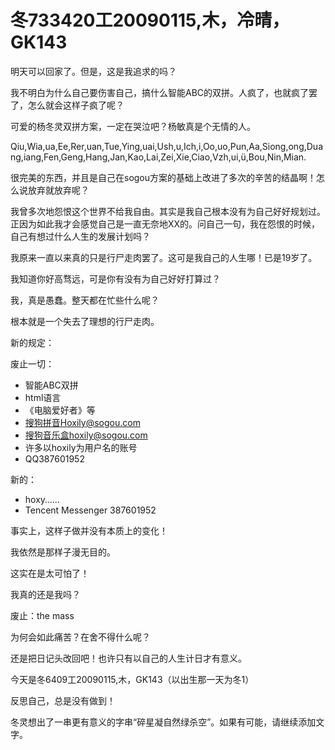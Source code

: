 # 冬733420工20090115,木，冷晴，GK143

明天可以回家了。但是，这是我追求的吗？

我不明白为什么自己要伤害自己，搞什么智能ABC的双拼。人疯了，也就疯了罢了，怎么就会这样子疯了呢？

可爱的杨冬灵双拼方案，一定在哭泣吧？杨敏真是个无情的人。

Qiu,Wia,ua,Ee,Rer,uan,Tue,Ying,uai,Ush,u,Ich,i,Oo,uo,Pun,Aa,Siong,ong,Duang,iang,Fen,Geng,Hang,Jan,Kao,Lai,Zei,Xie,Ciao,Vzh,ui,ü,Bou,Nin,Mian.

很完美的东西，并且是自己在sogou方案的基础上改进了多次的辛苦的结晶啊！怎么说放弃就放弃呢？

我曾多次地怨恨这个世界不给我自由。其实是我自己根本没有为自己好好规划过。正因为如此我才会感觉自己是一直无奈地XX的。问自己一句，我在怨恨的时候，自己有想过什么人生的发展计划吗？

我原来一直以来真的只是行尸走肉罢了。这可是我自己的人生哪！已是19岁了。

我知道你好高骛远，可是你有没有为自己好好打算过？

我，真是愚蠢。整天都在忙些什么呢？

根本就是一个失去了理想的行尸走肉。

新的规定：

废止一切：

- 智能ABC双拼
- html语言
- 《电脑爱好者》等
- 搜狗拼音Hoxily@sogou.com
- 搜狗音乐盒hoxily@sogou.com
- 许多以hoxily为用户名的账号
- QQ387601952

新的：
- hoxy……
- Tencent Messenger 387601952

事实上，这样子做并没有本质上的变化！

我依然是那样子漫无目的。

这实在是太可怕了！

我真的还是我吗？

废止：the mass

为何会如此痛苦？在舍不得什么呢？

还是把日记头改回吧！也许只有以自己的人生计日才有意义。

今天是冬6409工20090115,木，GK143（以出生那一天为冬1）

反思自己，总是没有做到！

冬灵想出了一串更有意义的字串“碎星凝自然绿杀空”。如果有可能，请继续添加文字。
